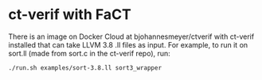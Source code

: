 # ct-verif with FaCT
There is an image on Docker Cloud at bjohannesmeyer/ctverif with ct-verif installed that can take LLVM 3.8 .ll files as input. For example, to run it on sort.ll (made from sort.c in the ct-verif repo), run:

```./run.sh examples/sort-3.8.ll sort3_wrapper```


